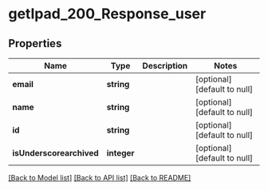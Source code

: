 # getIpad_200_Response_user

## Properties
Name | Type | Description | Notes
------------ | ------------- | ------------- | -------------
**email** | **string** |  | [optional] [default to null]
**name** | **string** |  | [optional] [default to null]
**id** | **string** |  | [optional] [default to null]
**isUnderscorearchived** | **integer** |  | [optional] [default to null]

[[Back to Model list]](../README.md#documentation-for-models) [[Back to API list]](../README.md#documentation-for-api-endpoints) [[Back to README]](../README.md)


